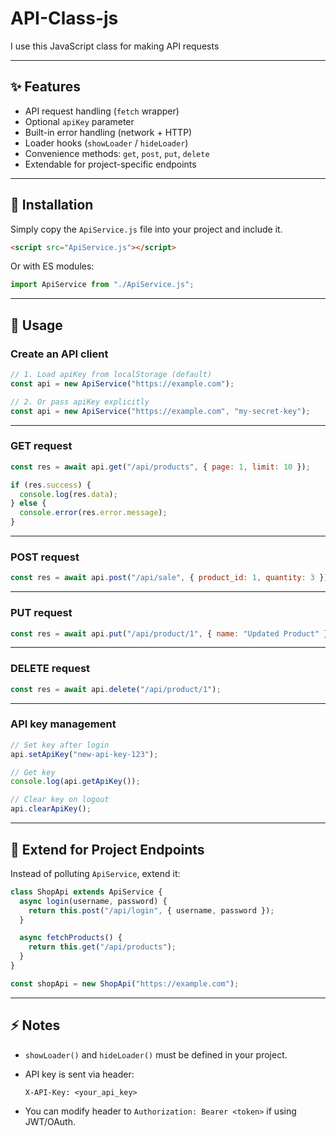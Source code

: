 # API-Class-js

I use this JavaScript class for making API requests 

---

## ✨ Features

*  API request handling (`fetch` wrapper)
*  Optional `apiKey` parameter 
*  Built-in error handling (network + HTTP)
*  Loader hooks (`showLoader` / `hideLoader`)
*  Convenience methods: `get`, `post`, `put`, `delete`
*  Extendable for project-specific endpoints

---

## 🚀 Installation

Simply copy the `ApiService.js` file into your project and include it.

```html
<script src="ApiService.js"></script>
```

Or with ES modules:

```js
import ApiService from "./ApiService.js";
```

---

## 🔧 Usage

### Create an API client

```js
// 1. Load apiKey from localStorage (default)
const api = new ApiService("https://example.com");

// 2. Or pass apiKey explicitly
const api = new ApiService("https://example.com", "my-secret-key");
```

---

### GET request

```js
const res = await api.get("/api/products", { page: 1, limit: 10 });

if (res.success) {
  console.log(res.data);
} else {
  console.error(res.error.message);
}
```

---

### POST request

```js
const res = await api.post("/api/sale", { product_id: 1, quantity: 3 });
```

---

### PUT request

```js
const res = await api.put("/api/product/1", { name: "Updated Product" });
```

---

### DELETE request

```js
const res = await api.delete("/api/product/1");
```

---

### API key management

```js
// Set key after login
api.setApiKey("new-api-key-123");

// Get key
console.log(api.getApiKey());

// Clear key on logout
api.clearApiKey();
```

---

## 🔌 Extend for Project Endpoints

Instead of polluting `ApiService`, extend it:

```js
class ShopApi extends ApiService {
  async login(username, password) {
    return this.post("/api/login", { username, password });
  }

  async fetchProducts() {
    return this.get("/api/products");
  }
}

const shopApi = new ShopApi("https://example.com");
```

---

## ⚡ Notes

* `showLoader()` and `hideLoader()` must be defined in your project.
* API key is sent via header:

  ```
  X-API-Key: <your_api_key>
  ```
* You can modify header to `Authorization: Bearer <token>` if using JWT/OAuth.
